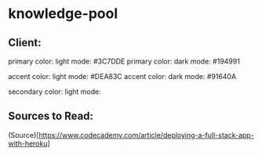 # knowledge-pool

## Client:

primary color: light mode: #3C7DDE
primary color: dark mode: #194991

accent color: light mode: #DEA83C
accent color: dark mode: #91640A

secondary color: light mode:

## Sources to Read:

(Source)[https://www.codecademy.com/article/deploying-a-full-stack-app-with-heroku]
